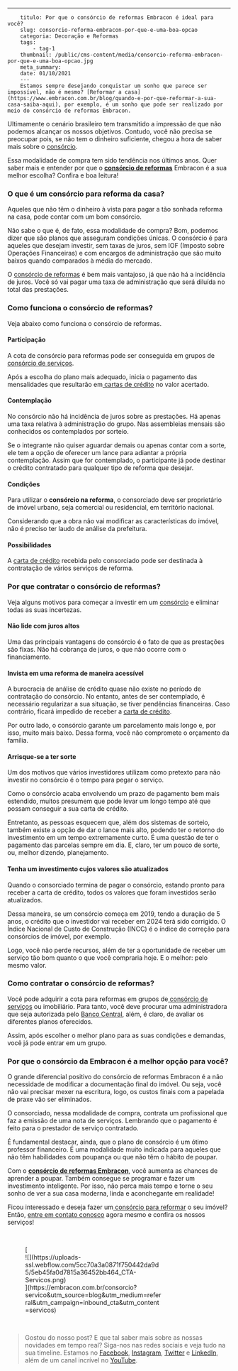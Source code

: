 ---
        titulo: Por que o consórcio de reformas Embracon é ideal para você?
        slug: consorcio-reforma-embracon-por-que-e-uma-boa-opcao
        categoria: Decoração e Reformas
        tags:
            - tag-1
        thumbnail: /public/cms-content/media/consorcio-reforma-embracon-por-que-e-uma-boa-opcao.jpg
        meta_summary: 
        date: 01/10/2021
        ---
        Estamos sempre desejando conquistar um sonho que parece ser impossível, não é mesmo? [Reformar a casa](https://www.embracon.com.br/blog/quando-e-por-que-reformar-a-sua-casa-saiba-aqui), por exemplo, é um sonho que pode ser realizado por meio do consórcio de reformas Embracon.

Ultimamente o cenário brasileiro tem transmitido a impressão de que não podemos alcançar os nossos objetivos. Contudo, você não precisa se preocupar pois, se não tem o dinheiro suficiente, chegou a hora de saber mais sobre o [consórcio](http://embracon.com.br/consorcio-servicos).

Essa modalidade de compra tem sido tendência nos últimos anos. Quer saber mais e entender por que o [**consórcio de reformas**](https://www.youtube.com/watch?v=-FO8uWuI4xY) Embracon é a sua melhor escolha? Confira e boa leitura!

### O que é um consórcio para reforma da casa?

Aqueles que não têm o dinheiro à vista para pagar a tão sonhada reforma na casa, pode contar com um bom consórcio.

Não sabe o que é, de fato, essa modalidade de compra? Bom, podemos dizer que são planos que asseguram condições únicas. O consórcio é para aqueles que desejam investir, sem taxas de juros, sem IOF (Imposto sobre Operações Financeiras) e com encargos de administração que são muito baixos quando comparados à média do mercado.

O [consórcio de reformas](https://www.embracon.com.br/blog/quando-e-por-que-reformar-a-sua-casa-saiba-aqui) é bem mais vantajoso, já que não há a incidência de juros. Você só vai pagar uma taxa de administração que será diluída no total das prestações.

### Como funciona o consórcio de reformas?

Veja abaixo como funciona o consórcio de reformas.

#### Participação

A cota de consórcio para reformas pode ser conseguida em grupos de [consórcio de serviços](http://embracon.com.br/consorcio-servicos).

Após a escolha do plano mais adequado, inicia o pagamento das mensalidades que resultarão em[ cartas de crédito](https://www.embracon.com.br/conhecaoconsorcio/o-que-e-carta-de-credito) no valor acertado.

#### Contemplação

No consórcio não há incidência de juros sobre as prestações. Há apenas uma taxa relativa à administração do grupo. Nas assembleias mensais são conhecidos os contemplados por sorteio.

Se o integrante não quiser aguardar demais ou apenas contar com a sorte, ele tem a opção de oferecer um lance para adiantar a própria contemplação. Assim que for contemplado, o participante já pode destinar o crédito contratado para qualquer tipo de reforma que desejar.

#### Condições

Para utilizar o **consórcio na reforma**, o consorciado deve ser proprietário de imóvel urbano, seja comercial ou residencial, em território nacional.

Considerando que a obra não vai modificar as características do imóvel, não é preciso ter laudo de análise da prefeitura.

#### Possibilidades

A [carta de crédito](https://www.embracon.com.br/conhecaoconsorcio/o-que-e-carta-de-credito) recebida pelo consorciado pode ser destinada à contratação de vários serviços de reforma.

### Por que contratar o consórcio de reformas?

Veja alguns motivos para começar a investir em um [consórcio](http://embracon.com.br/consorcio-servicos) e eliminar todas as suas incertezas.

#### Não lide com juros altos

Uma das principais vantagens do consórcio é o fato de que as prestações são fixas. Não há cobrança de juros, o que não ocorre com o financiamento.

#### Invista em uma reforma de maneira acessível

A burocracia de análise de crédito quase não existe no período de contratação do consórcio. No entanto, antes de ser contemplado, é necessário regularizar a sua situação, se tiver pendências financeiras. Caso contrário, ficará impedido de receber a [carta de crédito](https://www.embracon.com.br/conhecaoconsorcio/o-que-e-carta-de-credito).

Por outro lado, o consórcio garante um parcelamento mais longo e, por isso, muito mais baixo. Dessa forma, você não compromete o orçamento da família.

#### Arrisque-se a ter sorte

Um dos motivos que vários investidores utilizam como pretexto para não investir no consórcio é o tempo para pegar o serviço.

Como o consórcio acaba envolvendo um prazo de pagamento bem mais estendido, muitos presumem que pode levar um longo tempo até que possam conseguir a sua carta de crédito.

Entretanto, as pessoas esquecem que, além dos sistemas de sorteio, também existe a opção de dar o lance mais alto, podendo ter o retorno do investimento em um tempo extremamente curto. É uma questão de ter o pagamento das parcelas sempre em dia. E, claro, ter um pouco de sorte, ou, melhor dizendo, planejamento.

#### Tenha um investimento cujos valores são atualizados

Quando o consorciado termina de pagar o consórcio, estando pronto para receber a carta de crédito, todos os valores que foram investidos serão atualizados.

Dessa maneira, se um consórcio começa em 2019, tendo a duração de 5 anos, o crédito que o investidor vai receber em 2024 terá sido corrigido. O Índice Nacional de Custo de Construção (INCC) é o índice de correção para consórcios de imóvel, por exemplo.

Logo, você não perde recursos, além de ter a oportunidade de receber um serviço tão bom quanto o que você compraria hoje. E o melhor: pelo mesmo valor.

### Como contratar o consórcio de reformas?

Você pode adquirir a cota para reformas em grupos de[ consórcio de serviços](http://embracon.com.br/consorcio-servicos) ou imobiliário. Para tanto, você deve procurar uma administradora que seja autorizada pelo [Banco Central](https://www.bcb.gov.br/estabilidadefinanceira/administradoraconsorcio), além, é claro, de avaliar os diferentes planos oferecidos.

Assim, após escolher o melhor plano para as suas condições e demandas, você já pode entrar em um grupo.

### Por que o consórcio da Embracon é a melhor opção para você?

O grande diferencial positivo do consórcio de reformas Embracon é a não necessidade de modificar a documentação final do imóvel. Ou seja, você não vai precisar mexer na escritura, logo, os custos finais com a papelada de praxe vão ser eliminados.

O consorciado, nessa modalidade de compra, contrata um profissional que faz a emissão de uma nota de serviços. Lembrando que o pagamento é feito para o prestador de serviço contratado.

É fundamental destacar, ainda, que o plano de consórcio é um ótimo professor financeiro. É uma modalidade muito indicada para aqueles que não têm habilidades com poupança ou que não têm o hábito de poupar.

Com o [**consórcio de reformas Embracon**](http://embracon.com.br/consorcio-servicos), você aumenta as chances de aprender a poupar. Também consegue se programar e fazer um investimento inteligente. Por isso, não perca mais tempo e torne o seu sonho de ver a sua casa moderna, linda e aconchegante em realidade!

Ficou interessado e deseja fazer um[ consórcio para reformar](https://www.embracon.com.br/blog/consorcio-de-servicos-para-reformas-e-decoracao) o seu imóvel? Então, [entre em contato conosco](https://www.embracon.com.br/) agora mesmo e confira os nossos serviços!

‍

<figure class="w-richtext-figure-type-image w-richtext-align-center" style="max-width:310px">[<div>![](https://uploads-ssl.webflow.com/5cc70a3a0871f750442da9d5/5eb45fa0d7815a36452bb464_CTA-Servicos.png)</div>](https://embracon.com.br/consorcio?servico&utm_source=blog&utm_medium=referral&utm_campaign=inbound_cta&utm_content=servicos)</figure>‍

> Gostou do nosso post? E que tal saber mais sobre as nossas novidades em tempo real? Siga-nos nas redes sociais e veja tudo na sua timeline. Estamos no [Facebook](https://www.facebook.com/embracon/), [Instagram](https://www.instagram.com/embraconoficial/), [Twitter](https://twitter.com/embracon) e [LinkedIn](https://www.linkedin.com/company/1018875/), além de um canal incrível no [YouTube](https://www.youtube.com/channel/UCL-Y0mv9zc73Iek48NLUBzQ).
        